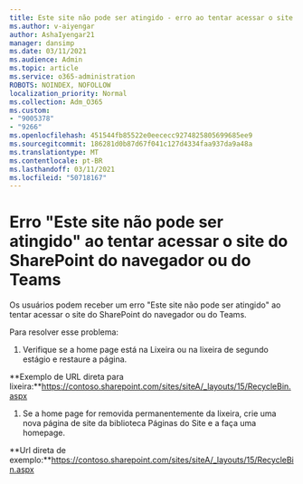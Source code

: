 ```yaml
---
title: Este site não pode ser atingido - erro ao tentar acessar o site do SharePoint do navegador ou do Teams
ms.author: v-aiyengar
author: AshaIyengar21
manager: dansimp
ms.date: 03/11/2021
ms.audience: Admin
ms.topic: article
ms.service: o365-administration
ROBOTS: NOINDEX, NOFOLLOW
localization_priority: Normal
ms.collection: Adm_O365
ms.custom:
- "9005378"
- "9266"
ms.openlocfilehash: 451544fb85522e0eececc9274825805699685ee9
ms.sourcegitcommit: 186281d0b87d67f041c127d4334faa937da9a48a
ms.translationtype: MT
ms.contentlocale: pt-BR
ms.lasthandoff: 03/11/2021
ms.locfileid: "50718167"
---
```

# <a name="this-site-cant-be-reached-error-when-trying-to-access-sharepoint-site-from-browser-or-teams"></a>Erro "Este site não pode ser atingido" ao tentar acessar o site do SharePoint do navegador ou do Teams

Os usuários podem receber um erro "Este site não pode ser atingido" ao tentar acessar o site do SharePoint do navegador ou do Teams. 

Para resolver esse problema: 

1. Verifique se a home page está na Lixeira ou na lixeira de segundo estágio e restaure a página.

**Exemplo de URL direta para lixeira:**https://contoso.sharepoint.com/sites/siteA/_layouts/15/RecycleBin.aspx

1. Se a home page for removida permanentemente da lixeira, crie uma nova página de site da biblioteca Páginas do Site e a faça uma homepage. 

**Url direta de exemplo:**https://contoso.sharepoint.com/sites/siteA/_layouts/15/RecycleBin.aspx